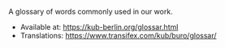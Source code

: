 A glossary of words commonly used in our work.

-	Available at: <https://kub-berlin.org/glossar.html>
-	Translations: <https://www.transifex.com/kub/buro/glossar/>
